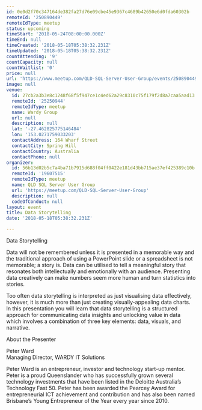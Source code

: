 ```yaml
---
id: 0e0d2f70c347164de382fa27d76e09cbe45e9367c4689b42650e6d0fda60302b
remoteId: '250890449'
remoteIdType: meetup
status: upcoming
timeStart: '2018-05-24T08:00:00.000Z'
timeEnd: null
timeCreated: '2018-05-18T05:38:32.231Z'
timeUpdated: '2018-05-18T05:38:32.231Z'
countAttending: '9'
countCapacity: null
countWaitlist: '0'
price: null
url: 'https://www.meetup.com/QLD-SQL-Server-User-Group/events/250890449/'
image: null
venue:
  id: 27cb2a3b3e8c1248f68f5f947ce1c4ed62a29c8310c75f179f2d8a7caa5aad13
  remoteId: '25250944'
  remoteIdType: meetup
  name: Wardy Group
  url: null
  description: null
  lat: '-27.462825775146484'
  lon: '153.0271759033203'
  contactAddress: 164 Wharf Street
  contactCity: Spring Hill
  contactCountry: Australia
  contactPhone: null
organizer:
  id: 56b13d02b5c7a4ba71b7915d688f04ff0422e181d43bb715ae37ef425389c10b
  remoteId: '19607515'
  remoteIdType: meetup
  name: QLD SQL Server User Group
  url: 'https://meetup.com/QLD-SQL-Server-User-Group'
  description: null
  codeOfConduct: null
layout: event
title: Data Storytelling
date: '2018-05-18T05:38:32.231Z'

---
```

<p>Data Storytelling</p> <p>Data will not be remembered unless it is presented in a memorable way and the traditional approach of using a PowerPoint slide or a spreadsheet is not memorable; a story is. Data can be utilised to tell a meaningful story that resonates both intellectually and emotionally with an audience. Presenting data creatively can make numbers seem more human and turn statistics into stories.</p> <p>Too often data storytelling is interpreted as just visualising data effectively, however, it is much more than just creating visually-appealing data charts. In this presentation you will learn that data storytelling is a structured approach for communicating data insights and unlocking value in data which involves a combination of three key elements: data, visuals, and narrative.</p> <p>About the Presenter</p> <p>Peter Ward<br/>Managing Director, WARDY IT Solutions</p> <p>Peter Ward is an entrepreneur, investor and technology start-up mentor. Peter is a proud Queenslander who has successfully grown several technology investments that have been listed in the Deloitte Australia’s Technology Fast 50. Peter has been awarded the Pearcey Award for entrepreneurial ICT achievement and contribution and has also been named Brisbane’s Young Entrepreneur of the Year every year since 2010.</p>
